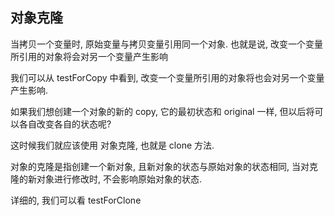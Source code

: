 ## 对象克隆

当拷贝一个变量时, 原始变量与拷贝变量引用同一个对象. 也就是说, 改变一个变量所引用的对象将会对另一个变量产生影响

我们可以从 testForCopy 中看到, 改变一个变量所引用的对象将也会对另一个变量产生影响.

如果我们想创建一个对象的新的 copy, 它的最初状态和 original 一样, 但以后将可以各自改变各自的状态呢? 

这时候我们就应该使用 对象克隆, 也就是 clone 方法.

对象的克隆是指创建一个新对象, 且新对象的状态与原始对象的状态相同, 当对克隆的新对象进行修改时, 不会影响原始对象的状态.

详细的, 我们可以看 testForClone
